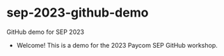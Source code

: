 # sep-2023-github-demo
GitHub demo for SEP 2023

- Welcome!
This is a demo for the 2023 Paycom SEP GitHub workshop.
